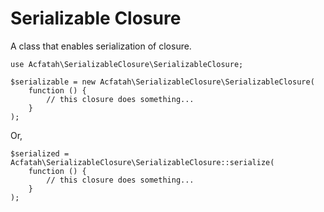 # Serializable Closure

A class that enables serialization of closure.

```
use Acfatah\SerializableClosure\SerializableClosure;

$serializable = new Acfatah\SerializableClosure\SerializableClosure(
    function () {
        // this closure does something...
    }
);

```

Or,

```
$serialized = Acfatah\SerializableClosure\SerializableClosure::serialize(
    function () {
        // this closure does something...
    }
);

```
